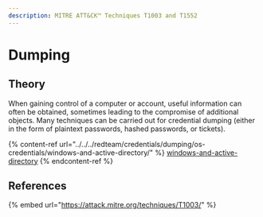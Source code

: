 ```yaml
---
description: MITRE ATT&CK™ Techniques T1003 and T1552
---
```


# Dumping

## Theory

When gaining control of a computer or account, useful information can often be obtained, sometimes leading to the compromise of additional objects. Many techniques can be carried out for credential dumping (either in the form of plaintext passwords, hashed passwords, or tickets).

{% content-ref url="../../../redteam/credentials/dumping/os-credentials/windows-and-active-directory/" %}
[windows-and-active-directory](../../../redteam/credentials/dumping/os-credentials/windows-and-active-directory/)
{% endcontent-ref %}

## References

{% embed url="https://attack.mitre.org/techniques/T1003/" %}
